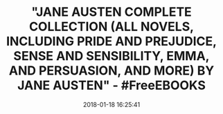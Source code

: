 ---
title: >-
  "JANE AUSTEN COMPLETE COLLECTION (ALL NOVELS, INCLUDING PRIDE AND PREJUDICE,
  SENSE AND SENSIBILITY, EMMA, AND PERSUASION, AND MORE) BY JANE AUSTEN" -
  #FreeEBOOKS
name: >-
  Jane Austen Complete Collection (All Novels, including Pride and Prejudice,
  Sense and Sensibility, Emma, and Persuasion, and More)
date: '2018-01-18 16:25:41'
buy_now: >-
  https://www.amazon.com/Collection-including-Prejudice-Sensibility-Persuasion-ebook/dp/B078WJQKGW?SubscriptionId=AKIAIA5RBQIWQVTCUEUQ&tag=coldcutdeals-20&linkCode=xm2&camp=2025&creative=165953&creativeASIN=B078WJQKGW
description_markdown: >-
  Jane Austen Complete Collection (All Novels, including Pride and Prejudice,
  Sense and Sensibility, Emma, and Persuasion, and More)

   
tweet_id_str: '954027019729240064'
price: ''
you_save: ''
asin: B078WJQKGW
image: 'https://images-na.ssl-images-amazon.com/images/I/51WU6hxtYEL.jpg'

---